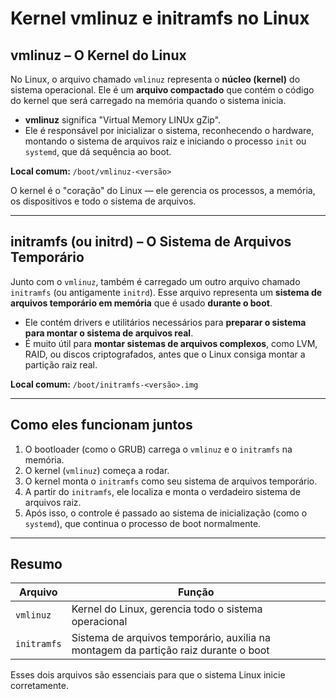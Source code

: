 # Kernel vmlinuz e initramfs no Linux

## vmlinuz – O Kernel do Linux

No Linux, o arquivo chamado `vmlinuz` representa o **núcleo (kernel)** do sistema operacional. Ele é um **arquivo compactado** que contém o código do kernel que será carregado na memória quando o sistema inicia.

- **vmlinuz** significa "Virtual Memory LINUx gZip".
- Ele é responsável por inicializar o sistema, reconhecendo o hardware, montando o sistema de arquivos raiz e iniciando o processo `init` ou `systemd`, que dá sequência ao boot.

**Local comum:** `/boot/vmlinuz-<versão>`

O kernel é o "coração" do Linux — ele gerencia os processos, a memória, os dispositivos e todo o sistema de arquivos.

---

## initramfs (ou initrd) – O Sistema de Arquivos Temporário

Junto com o `vmlinuz`, também é carregado um outro arquivo chamado `initramfs` (ou antigamente `initrd`). Esse arquivo representa um **sistema de arquivos temporário em memória** que é usado **durante o boot**.

- Ele contém drivers e utilitários necessários para **preparar o sistema para montar o sistema de arquivos real**.
- É muito útil para **montar sistemas de arquivos complexos**, como LVM, RAID, ou discos criptografados, antes que o Linux consiga montar a partição raiz real.

**Local comum:** `/boot/initramfs-<versão>.img`

---

## Como eles funcionam juntos

1. O bootloader (como o GRUB) carrega o `vmlinuz` e o `initramfs` na memória.
2. O kernel (`vmlinuz`) começa a rodar.
3. O kernel monta o `initramfs` como seu sistema de arquivos temporário.
4. A partir do `initramfs`, ele localiza e monta o verdadeiro sistema de arquivos raiz.
5. Após isso, o controle é passado ao sistema de inicialização (como o `systemd`), que continua o processo de boot normalmente.

---

## Resumo

| Arquivo       | Função                                                  |
|---------------|----------------------------------------------------------|
| `vmlinuz`     | Kernel do Linux, gerencia todo o sistema operacional     |
| `initramfs`   | Sistema de arquivos temporário, auxilia na montagem da partição raiz durante o boot |

Esses dois arquivos são essenciais para que o sistema Linux inicie corretamente.
